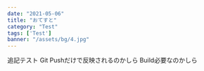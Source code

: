 ```yaml
---
date: "2021-05-06"
title: "おてすと"
category: "Test"
tags: ['Test']
banner: "/assets/bg/4.jpg"
---
```


追記テスト
Git Pushだけで反映されるのかしら
Build必要なのかしら